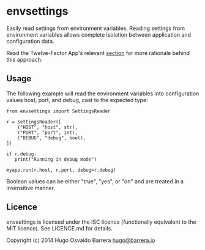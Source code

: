 envsettings
===========

Easily read settings from environment variables.  Reading settings from
environment variables allows complete isolation between application and
configuration data.

Read the Twelve-Factor App's relevant [section](http://12factor.net/config)
for more rationale behind this approach.

Usage
-----

The following example will read the environment variables into configuration
values host, port, and debug, cast to the expected type:

```
from envsettings import SettingsReader

r = SettingsReader([
    ("HOST", "host", str),
    ("PORT", "port", int),
    ("DEBUG", "debug", bool),
])

if r.debug:
   print("Running in debug mode")

myapp.run(r.host, r.port, debug=r.debug)
```

Boolean values can be either "true", "yes", or "on" and are treated in a
insensitive manner.

Licence
-------

envsettings is licensed under the ISC licence (functionally equivalent to the
MIT licence). See LICENCE.md for details.

Copyright (c) 2014 Hugo Osvaldo Barrera <hugo@barrera.io>
